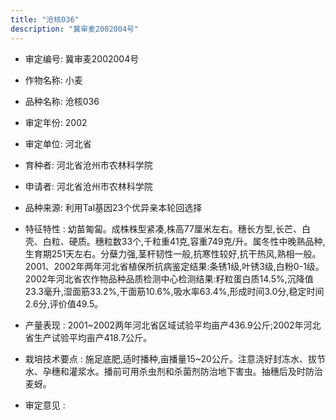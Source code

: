```yaml
---
title: "沧核036"
description: "冀审麦2002004号"
---
```

* 审定编号:  冀审麦2002004号

*  作物名称:  小麦

*  品种名称:  沧核036

*  审定年份:  2002

*  审定单位:  河北省

* 育种者:  河北省沧州市农林科学院

*  申请者:  河北省沧州市农林科学院

*  品种来源:  利用Tal基因23个优异亲本轮回选择

*  特征特性 : 
幼苗匍匐。成株株型紧凑,株高77厘米左右。穗长方型,长芒、白壳、白粒、硬质。穗粒数33个,千粒重41克,容重749克/升。属冬性中晚熟品种,生育期251天左右。分蘖力强,茎杆韧性一般,抗寒性较好,抗干热风,熟相一般。2001、2002年两年河北省植保所抗病鉴定结果:条锈1级,叶锈3级,白粉0-1级。2002年河北省农作物品种品质检测中心检测结果:籽粒蛋白质14.5%,沉降值23.3毫升,湿面筋33.2%,干面筋10.6%,吸水率63.4%,形成时间3.0分,稳定时间2.6分,评价值49.5。
 
*  产量表现 : 
2001~2002两年河北省区域试验平均亩产436.9公斤;2002年河北省生产试验平均亩产418.7公斤。

*  栽培技术要点 : 
施足底肥,适时播种,亩播量15~20公斤。注意浇好封冻水、拔节水、孕穗和灌浆水。播前可用杀虫剂和杀菌剂防治地下害虫。抽穗后及时防治麦蚜。

*  审定意见 : 

